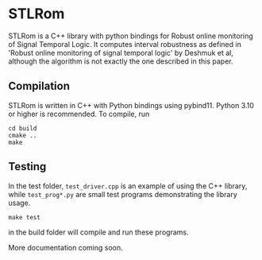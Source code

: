 # STLRom 

STLRom is a C++ library with python bindings for Robust online monitoring of Signal Temporal Logic. It computes interval robustness as defined in 'Robust online monitoring of signal temporal logic' by Deshmuk et al, although the algorithm is not exactly the one described in this paper. 

## Compilation

STLRom is written in C++ with Python bindings using pybind11. Python 3.10 or higher is recommended. To compile, run  
```
cd build
cmake ..
make
```

## Testing 
In the test folder, `test_driver.cpp` is an example of using the C++ library, while `test_prog*.py` are small test programs demonstrating the library usage.
``` 
make test
```
in the build folder will compile and run these programs.

More documentation coming soon. 
